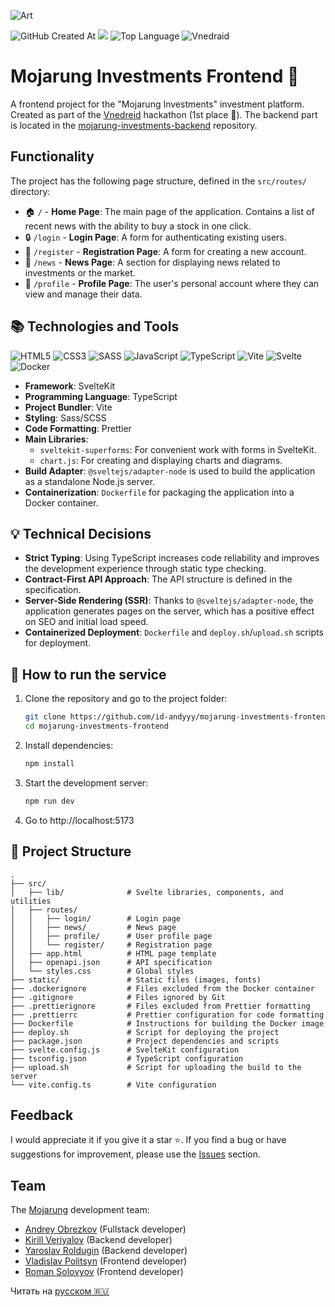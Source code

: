 ![Art](https://i.postimg.cc/90JCTgqr/art.png)

![GitHub Created At](https://img.shields.io/github/created-at/id-andyyy/mojarung-investments-frontend?style=flat&color=FFDD2F)
![](https://tokei.rs/b1/github/id-andyyy/mojarung-investments-frontend?style=flat&category=code&color=black)
![Top Language](https://img.shields.io/github/languages/top/id-andyyy/mojarung-investments-frontend?style=flat&color=white)
![Vnedraid](https://img.shields.io/badge/hackathon-vnedraid-blue?color=FFDD2F)

# Mojarung Investments Frontend&nbsp;&#128184;

A frontend project for the "Mojarung Investments" investment platform. Created as part of the [Vnedreid](https://vnedreid.orionsoft.ru/) hackathon (1st place&nbsp;&#129351;). The backend part is located in the [mojarung-investments-backend](https://github.com/id-andyyy/mojarung-investments-backend) repository.

## Functionality

The project has the following page structure, defined in the `src/routes/` directory:

- &#127968;&nbsp;`/` - **Home Page**: The main page of the application. Contains a list of recent news with the ability to buy a stock in one click.
- &#128274;&nbsp;`/login` - **Login Page**: A form for authenticating existing users.
- &#128075;&nbsp;`/register` - **Registration Page**: A form for creating a new account.
- &#128240;&nbsp;`/news` - **News Page**: A section for displaying news related to investments or the market.
- &#128100;&nbsp;`/profile` - **Profile Page**: The user's personal account where they can view and manage their data.

## &#128218;&nbsp;Technologies and Tools

![HTML5](https://img.shields.io/badge/html5-%23E34F26.svg?style=for-the-badge&logo=html5&logoColor=white)
![CSS3](https://img.shields.io/badge/css3-%231572B6.svg?style=for-the-badge&logo=css3&logoColor=white)
![SASS](https://img.shields.io/badge/SASS-hotpink.svg?style=for-the-badge&logo=SASS&logoColor=white)
![JavaScript](https://img.shields.io/badge/javascript-%23323330.svg?style=for-the-badge&logo=javascript&logoColor=white&color=yellow)
![TypeScript](https://img.shields.io/badge/typescript-%23007ACC.svg?style=for-the-badge&logo=typescript&logoColor=white)
![Vite](https://img.shields.io/badge/vite-%23646CFF.svg?style=for-the-badge&logo=vite&logoColor=white)
![Svelte](https://img.shields.io/badge/svelte-%23f1413d.svg?style=for-the-badge&logo=svelte&logoColor=white)
![Docker](https://img.shields.io/badge/docker-%230db7ed.svg?style=for-the-badge&logo=docker&logoColor=white)

- **Framework**: SvelteKit
- **Programming Language**: TypeScript
- **Project Bundler**: Vite
- **Styling**: Sass/SCSS
- **Code Formatting**: Prettier
- **Main Libraries**:
    - `sveltekit-superforms`: For convenient work with forms in SvelteKit.
    - `chart.js`: For creating and displaying charts and diagrams.
- **Build Adapter**: `@sveltejs/adapter-node` is used to build the application as a standalone Node.js server.
- **Containerization**: `Dockerfile` for packaging the application into a Docker container.

## &#128161;&nbsp;Technical Decisions

- **Strict Typing**: Using TypeScript increases code reliability and improves the development experience through static type checking.
- **Contract-First API Approach**: The API structure is defined in the specification.
- **Server-Side Rendering (SSR)**: Thanks to `@sveltejs/adapter-node`, the application generates pages on the server, which has a positive effect on SEO and initial load speed.
- **Containerized Deployment**: `Dockerfile` and `deploy.sh`/`upload.sh` scripts for deployment.


## &#128640;&nbsp;How to run the service

1.  Clone the repository and go to the project folder:
    ```bash
    git clone https://github.com/id-andyyy/mojarung-investments-frontend.git
    cd mojarung-investments-frontend
    ```

2.  Install dependencies:
    ```bash
    npm install
    ```

3.  Start the development server:
    ```bash
    npm run dev
    ```

4.  Go to http://localhost:5173

## &#128221;&nbsp;Project Structure

```
.
├── src/
│   ├── lib/              # Svelte libraries, components, and utilities
│   ├── routes/
│   │   ├── login/        # Login page
│   │   ├── news/         # News page
│   │   ├── profile/      # User profile page
│   │   └── register/     # Registration page
│   ├── app.html          # HTML page template
│   ├── openapi.json      # API specification
│   └── styles.css        # Global styles
├── static/               # Static files (images, fonts)
├── .dockerignore         # Files excluded from the Docker container
├── .gitignore            # Files ignored by Git
├── .prettierignore       # Files excluded from Prettier formatting
├── .prettierrc           # Prettier configuration for code formatting
├── Dockerfile            # Instructions for building the Docker image
├── deploy.sh             # Script for deploying the project
├── package.json          # Project dependencies and scripts
├── svelte.config.js      # SvelteKit configuration
├── tsconfig.json         # TypeScript configuration
├── upload.sh             # Script for uploading the build to the server
└── vite.config.ts        # Vite configuration
```

## Feedback

I would appreciate it if you give it a star&nbsp;&#11088;. If you find a bug or have suggestions for improvement, please use the [Issues](https://github.com/id-andyyy/mojarung-investments-frontend/issues) section.

## Team

The [Mojarung](https://t.me/mojarung) development team:

- [Andrey Obrezkov](https://github.com/id-andyyy) (Fullstack developer)
- [Kirill Veriyalov](https://github.com/verikirill) (Backend developer)
- [Yaroslav Roldugin](https://github.com/Felicuss) (Backend developer)
- [Vladislav Politsyn](https://github.com/wasbyy) (Frontend developer)
- [Roman Solovyov](https://github.com/Fors1ksx) (Frontend developer)

Читать на [русском&nbsp;&#127479;&#127482;](README.md)
